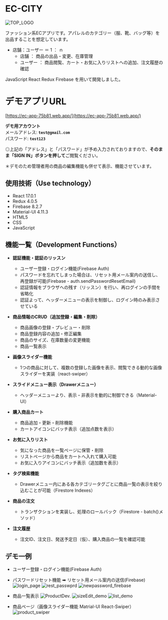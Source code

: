 # EC-CITY
![TOP_LOGO](https://user-images.githubusercontent.com/80564526/114260545-88310400-9a10-11eb-97ee-28beba32a773.png)


ファッション系ECアプリです。アパレルのカテゴリー（服、靴、バッグ等）を出品することを想定しています。
* 店舗：ユーザー ＝ 1 ： ｎ
  - 店舗 ： 商品の出品・変更、在庫管理
  - ユーザー ： 商品閲覧、カート・お気に入りリストへの追加、注文履歴の確認

JavaScript React Redux Firebase を用いて開発しました。

# デモアプリURL
[https://ec-app-75b81.web.app/](https://ec-app-75b81.web.app/)  
  
**デモ用アカウント**  
メールアドレス: **`test@gmail.com`**  
パスワード: **`test123`**  
  
◎上記の「アドレス」と「パスワード」が予め入力されておりますので、**そのまま「SIGN IN」ボタンを押して**ご閲覧ください。  
  
＊デモのため管理者用の商品の編集機能も併せて表示、機能させています。

## 使用技術（Use technology）
* React 17.0.1
* Redux 4.0.5
* Firebase 8.2.7
* Material-UI 4.11.3
* HTML5
* CSS
* JavaScript

## 機能一覧（Development Functions）
* **認証機能・認証のリッスン**
  - ユーザー登録・ログイン機能(Firebase Auth)
  - パスワードを忘れてしまった場合は、リセット用メール案内の送信し、再登録が可能(Firebase - auth.sendPasswordResetEmail)
  - 認証情報をブラウザへの残す（リッスン）を行い、再ログインの手間を省略化
  - 認証よって、ヘッダーメニューの表示を制御し、ログイン時のみ表示させている

* **商品情報のCRUD（追加登録・編集・削除）**
  - 商品画像の登録・プレビュー・削除
  - 商品登録内容の追加・修正編集
  - 商品のサイズ、在庫数量の変更機能
  - 商品一覧表示
  
* **画像スライダー機能**
  - 1つの商品に対して、複数の登録した画像を表示、閲覧できる動的な画像スライダーを実装（react-swiper）

* **スライドメニュー表示（Drawerメニュー）**
  - ヘッダーメニューより、表示・非表示を動的に制御できる（Material-UI）

* **購入商品カート**
  - 商品追加・更新・削除機能
  - カートアイコンにバッチ表示（追加点数を表示）

* **お気に入りリスト**
  - 気になった商品を一覧ページに保管・削除
  - リストページから商品をカートへ入れて購入可能
  - お気に入りアイコンにバッチ表示（追加数を表示）

* **タグ検索機能**
  - Drawerメニュー内にある各カテゴリータグごとに商品一覧の表示を絞り込むことが可能（Firestore Indexes）

* **商品の注文**
  - トランザクションを実装し、処理のロールバック（Firestore - batch()メソッド）

* **注文履歴**
  - 注文ID、注文日、発送予定日（仮）、購入商品の一覧を確認可能

## デモ一例

* ユーザー登録・ログイン機能(Firebase Auth)
* パスワードリセット機能 ➡︎ リセット用メール案内の送信(Firebase)
![login_page](https://user-images.githubusercontent.com/80564526/112939288-2a75ff80-9166-11eb-90d3-67079eb4a180.png)
![rest_passwprd](https://user-images.githubusercontent.com/80564526/112939309-3366d100-9166-11eb-9bdb-57e2d615f070.png)
![newpassword_firebase](https://user-images.githubusercontent.com/80564526/112939298-306be080-9166-11eb-863d-919f117e8868.png)

* 商品一覧表示
![ProductDev.](https://user-images.githubusercontent.com/80564526/112759418-d7992c80-902d-11eb-86fe-86745dd0d5e5.png)
![sizeEdit_demo](https://user-images.githubusercontent.com/80564526/112784195-f8906a80-908b-11eb-9bc6-326f42165888.gif)
![list_demo](https://user-images.githubusercontent.com/80564526/112944484-dc64fa00-916d-11eb-8488-cce53c25ccd8.gif)

* 商品ページ（画像スライダー機能 Matrial-UI React-Swiper）
![product_swiper](https://user-images.githubusercontent.com/80564526/113097044-3ed2fe80-9231-11eb-8a75-9678a080406f.gif)
